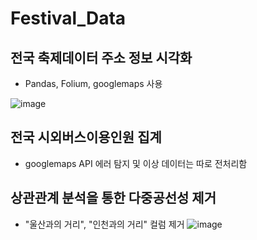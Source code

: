 # Festival_Data

## 전국 축제데이터 주소 정보 시각화
  - Pandas, Folium, googlemaps 사용

![image](https://github.com/user-attachments/assets/d1d1020a-bfbe-4501-b420-97d7cf416bbe)


## 전국 시외버스이용인원 집계
  - googlemaps API 에러 탐지 및 이상 데이터는 따로 전처리함

## 상관관계 분석을 통한 다중공선성 제거
  - "울산과의 거리", "인천과의 거리" 컬럼 제거
![image](https://github.com/user-attachments/assets/a3188d0d-e4e7-4dcb-b826-d81b82b5fd71)
